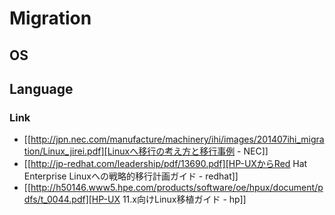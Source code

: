 # Migration
## OS
## Language
### Link
- [[http://jpn.nec.com/manufacture/machinery/ihi/images/201407ihi_migration/Linux_jirei.pdf][Linuxへ移行の考え方と移行事例 - NEC]]
- [[http://jp-redhat.com/leadership/pdf/13690.pdf][HP-UXからRed Hat Enterprise Linuxへの戦略的移行計画ガイド - redhat]]
- [[http://h50146.www5.hpe.com/products/software/oe/hpux/document/pdfs/t_0044.pdf][HP-UX 11.x向けLinux移植ガイド - hp]]
